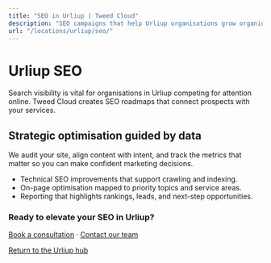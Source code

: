 ```yaml
---
title: "SEO in Urliup | Tweed Cloud"
description: "SEO campaigns that help Urliup organisations grow organic visibility."
url: "/locations/urliup/seo/"
---
```


# Urliup SEO

Search visibility is vital for organisations in Urliup competing for attention online. Tweed Cloud creates SEO roadmaps that connect prospects with your services.

## Strategic optimisation guided by data

We audit your site, align content with intent, and track the metrics that matter so you can make confident marketing decisions.

- Technical SEO improvements that support crawling and indexing.
- On-page optimisation mapped to priority topics and service areas.
- Reporting that highlights rankings, leads, and next-step opportunities.

### Ready to elevate your SEO in Urliup?

[Book a consultation](/consultation/) · [Contact our team](/contact/)

[Return to the Urliup hub](/locations/urliup/)

